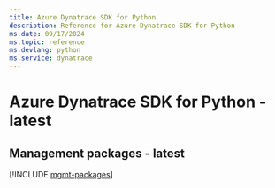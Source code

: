 ```yaml
---
title: Azure Dynatrace SDK for Python
description: Reference for Azure Dynatrace SDK for Python
ms.date: 09/17/2024
ms.topic: reference
ms.devlang: python
ms.service: dynatrace
---
```

# Azure Dynatrace SDK for Python - latest

## Management packages - latest
[!INCLUDE [mgmt-packages](dynatrace-mgmt-index.md)]